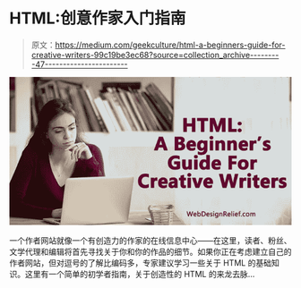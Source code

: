 # HTML:创意作家入门指南

> 原文：<https://medium.com/geekculture/html-a-beginners-guide-for-creative-writers-99c19be3ec68?source=collection_archive---------47----------------------->

![](img/cd52cdb3835d2a7cb4ad8bd317f24b97.png)

一个作者网站就像一个有创造力的作家的在线信息中心——在这里，读者、粉丝、文学代理和编辑将首先寻找关于你和你的作品的细节。如果你正在考虑建立自己的作者网站，但对逗号的了解比编码多，专家建议学习一些关于 HTML 的基础知识。这里有一个简单的初学者指南，关于创造性的 HTML 的来龙去脉…